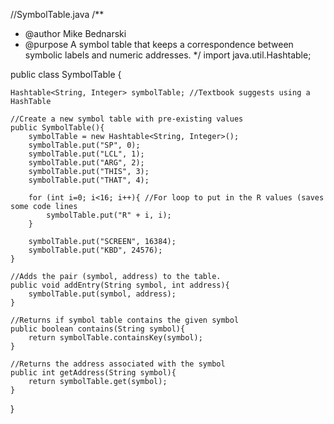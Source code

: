 //SymbolTable.java
/**
 * @author Mike Bednarski
 * @purpose A symbol table that keeps a correspondence between symbolic labels and numeric addresses.
 */
import java.util.Hashtable;

public class SymbolTable {

	Hashtable<String, Integer> symbolTable; //Textbook suggests using a HashTable
	
	//Create a new symbol table with pre-existing values
	public SymbolTable(){
		symbolTable = new Hashtable<String, Integer>();
		symbolTable.put("SP", 0);
		symbolTable.put("LCL", 1);
		symbolTable.put("ARG", 2);
		symbolTable.put("THIS", 3);
		symbolTable.put("THAT", 4);

		for (int i=0; i<16; i++){ //For loop to put in the R values (saves some code lines
			symbolTable.put("R" + i, i);
		}
		
		symbolTable.put("SCREEN", 16384);
		symbolTable.put("KBD", 24576);
	}
	
	//Adds the pair (symbol, address) to the table.
	public void addEntry(String symbol, int address){
		symbolTable.put(symbol, address);
	}
	
	//Returns if symbol table contains the given symbol
	public boolean contains(String symbol){
		return symbolTable.containsKey(symbol);
	}
	
	//Returns the address associated with the symbol
	public int getAddress(String symbol){
		return symbolTable.get(symbol);
	}
	
}
